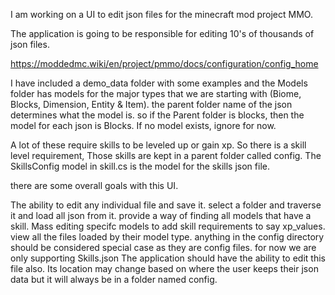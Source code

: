 I am working on a UI to edit json files for the minecraft mod project MMO.

The application is going to be responsible for editing 10's of thousands of json files.

https://moddedmc.wiki/en/project/pmmo/docs/configuration/config_home

I have included a demo_data folder with some examples and the Models folder has models for the major types that we are starting with (Biome, Blocks, Dimension, Entity & Item). the parent folder name of the json determines what the model is. so if the Parent folder is blocks, then the model for each json is Blocks. If no model exists, ignore for now. 

A lot of these require skills to be leveled up or gain xp. So there is a skill level requirement, Those skills are kept in a parent folder called config. The SkillsConfig model in skill.cs is the model for the skills json file.

there are some overall goals with this UI.

The ability to edit any individual file and save it.
select a folder and traverse it and load all json from it.
provide a way of finding all models that have a skill.
Mass editing specifc models to add skill requirements to say xp_values.
view all the files loaded by their model type.
anything in the config directory should be considered special case as they are config files. for now we are only supporting Skills.json The application should have the ability to edit this file also. Its location may change based on where the user keeps their json data but it will always be in a folder named config.

